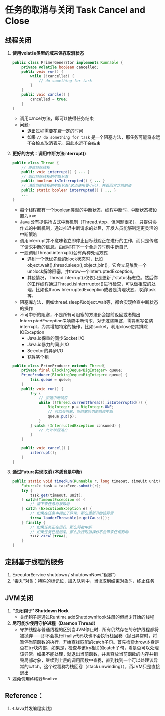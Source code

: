 # 任务的取消与关闭 Task Cancel and Close

## 线程关闭
1. **使用volatile类型的域来保存取消状态**

    ```java
    public class PrimerGenerator implements Runnable {
        private volatile boolean cancelled;
        public void run() {
            while (!cancelled) {
                // do something for task
            }
        }
        public void cancle() {
            cancelled = true;
        }
    }
    ```
   * 调用cancel方法，即可以使得任务结束
   * 问题:
        - 退出过程需要花费一定的时间
        - 如果 `// do something for task` 是一个阻塞方法，那任务可能将永远不会检查取消表示，因此永远不会结束
2. **更好的方式：调用中断方法interrupt()**

    ```java
    public class Thread {
        // 终端目标线程
        public void interrupt() { ... }
        // 返回目标线程的中断状态
        public boolean isInterrupted() { ... }
        // 清除当前线程的中断状态(这点使用要小心)，并返回它之前的值
        public static boolean interrupted() { ... }
        ...
    }
    ```
    * 每个线程都有一个boolean类型的中断状态，线程中断时，中断状态被设置为true
    * Java 没有提供抢占式中断机制（Thread.stop，但问题很多），只提供协作式的中断机制，通过推迟中断请求的处理，开发人员能够制定更灵活的中断策略
    * 调用interrupt并不意味着立即停止目标线程正在进行的工作，而只是传递了请求中断的信息。由线程在下一个合适的时刻中断自己
    * 一般调用Thread.interrupt()会有两种处理方式
        - 遇到一个低优先级的block状态时，比如object.wait(),thread.sleep(),object.join()。它会立马触发一个unblock解除阻塞，并throw一个InterruptedException。
        - 其他情况，Thread.interrupt()仅仅只是更新了status标志位。然后你的工作线程通过Thread.isInterrrupted()进行检查，可以做相应的处理，比如也throw InterruptedException或者是清理状态，取消task等。
    * 阻塞库方法，例如thread.sleep和object.wait等，都会实现检查中断状态的操作
    * 不可中断的阻塞，不是所有可阻塞的方法都会提前返回或者抛出InterruptedException来响应中断请求，对于这些阻塞，需要重写包装interrupt，为其增加特定的操作，比如socket，利用close使其排除IOException
        - Java.io保重的同步Socket I/O
        - Java.io暴力的同步I/O
        - Selector的异步I/O
        - 获得某个锁

    ```java
    public class PrimeProducer extends Thread{
        private final BlockingDeque<BigInteger> queue;
        PrimeProducer(BlockingDeque<BigInteger> queue) {
            this.queue = queue;
        }
        public void run() {
            try {
                // 加速中断响应
                while (!Thread.currentThread().isInterrupted()) {
                    BigInteger p = BigInteger.ONE;
                    // 可以会阻塞，但阻塞后仍能响应中断
                    queue.put(p);
                }
            } catch (InterruptedException consumed) {
                // 允许线程退出
            }
        }

        public void cancel() {
            interrupt();
        }
    }
    ```

3. **通过Future实现取消 (本质也是中断)**

    ```java
    public static void timedRun(Runnable r, long timeout, timeUit unit) throws InterruptedException {
        Future<?> task = taskExec.submit(r);
        try {
            task.get(timeout, unit);
        } catch(TimeoutException e) {
            // 接下来任务将被取消
        } catch (ExecutionException e) {
            // 如果在任务中抛出了异常，那么重新开始该异常
            throw lauderThrowable(e.getCause());
        } finally {
            // 如果任务正在运行，那么将被中断
            // 如果任务已经结束，那么执行取消操作不会带来任何影响
            task.cacel(true);
        }
    }
    ```

## 定制基于线程的服务
1. ExecutorService shutdown / shutdownNow(“粗暴”)
2. “毒丸”对象：特殊的标记位，加入队列中，当读取到结束对象时，终止任务

## JVM关闭
1. **“关闭钩子” Shutdown Hook**
    * 关闭钩子是通过Runtime.addShutdownHook注册的但尚未开始的线程
2. **尽可能少使用守护进程（Daemon Thread）**
    * 守护线程与普通线程的区别当JVM停止时，所有仍然存在的守护线程都将被抛弃——即不会执行finally代码块也不会执行栈回卷（抛出异常时，将暂停当前函数的执行，开始查找匹配的catch子句。首先检查throw本身是否在try块内部，如果是，检查与该try相关的catch子句，看是否可以处理该异常。如果不能处理，就退出当前函数，并且释放当前函数的内存并销毁局部对象，继续到上层的调用函数中查找，直到找到一个可以处理该异常的catch。这个过程称为栈回卷（stack unwinding）），而JVM只是直接退出
3. 避免使用终结器finalize
## Reference：
1. 《Java并发编程实践》


